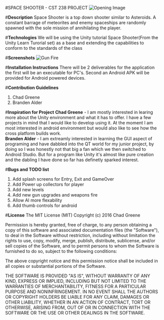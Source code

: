 #SPACE SHOOTER - CST 238 PROJECT
![Opening Image](https://github.com/chadgreene/CST328/blob/master/OpeningSeq.PNG)

#**Description**
Space Shooter is a top down shooter similar to Asteroids.  A constant barrage of meteorites and enemy spaceships are randomly spawned with the sole mission of annihilating the player.

#**Technologies**
We will be using the Unity tutorial Space Shooter(From the Unity Learn Turorial set) as a base and extending the capabilities to conform to the standards of the class

#**Screenshots**
![Gun Fire](https://github.com/chadgreene/CST328/blob/master/guns.PNG)

#**Installation Instructions**
There will be 2 deliverables for the application the first will be an executable for PC's.  Second an Android APK will be provided for Android powered devices.

#**Contribution Guidelines**
1. Chad Greene
1. Branden Alder

#**Inspiration for Project**
**Chad Greene** - I am mostly interested in learing more about the Unity environment and what it has to offer.  I have a few projects in mind that I would like to develop using it.  At the moment I am most interested in android environment but would also like to see how the cross platform builds work.
<br>
**Branden Alder** - I am extreamly interested in learning the GUI aspect of programing and have dabbled into the QT world for my junior project, by doing so I was honestly not that big a fan which we then switched to Android Studio. But for a program like Unity it's almost like pure creation and the dabling I have done so far has definetly sparked interest. 

#**Bugs and TODO list**
1. Add splash screens for Entry, Exit and GameOver
1. Add Power up collectors for player
1. Add new levels
1. Add new gun upgrades and weapons fire
1. Allow AI more flexability
1. Add thumb controls for android 

#**License**
The MIT License (MIT)
Copyright (c) 2016 Chad Greene

Permission is hereby granted, free of charge, to any person obtaining a copy of this software and associated documentation files (the "Software"), to deal in the Software without restriction, including without limitation the rights to use, copy, modify, merge, publish, distribute, sublicense, and/or sell copies of the Software, and to permit persons to whom the Software is furnished to do so, subject to the following conditions:

The above copyright notice and this permission notice shall be included in all copies or substantial portions of the Software.

THE SOFTWARE IS PROVIDED "AS IS", WITHOUT WARRANTY OF ANY KIND, EXPRESS OR IMPLIED, INCLUDING BUT NOT LIMITED TO THE WARRANTIES OF MERCHANTABILITY, FITNESS FOR A PARTICULAR PURPOSE AND NONINFRINGEMENT. IN NO EVENT SHALL THE AUTHORS OR COPYRIGHT HOLDERS BE LIABLE FOR ANY CLAIM, DAMAGES OR OTHER LIABILITY, WHETHER IN AN ACTION OF CONTRACT, TORT OR OTHERWISE, ARISING FROM, OUT OF OR IN CONNECTION WITH THE SOFTWARE OR THE USE OR OTHER DEALINGS IN THE SOFTWARE.
